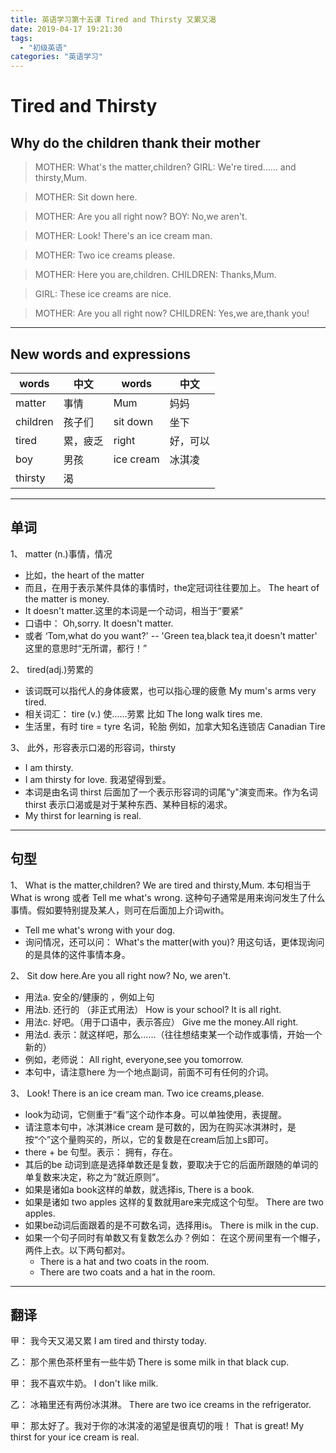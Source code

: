 ```yaml
---
title: 英语学习第十五课 Tired and Thirsty 又累又渴
date: 2019-04-17 19:21:30
tags: 
  - "初级英语"
categories: "英语学习"
---
```

# Tired and Thirsty
## Why do the children thank their mother
> MOTHER: What's the matter,children?
> GIRL: We're tired…… and thirsty,Mum.

> MOTHER: Sit down here.

> MOTHER: Are you all right now?
> BOY: No,we aren't.

> MOTHER: Look! There's an ice cream man.

> MOTHER: Two ice creams please.

> MOTHER: Here you are,children.
> CHILDREN: Thanks,Mum.

> GIRL: These ice creams are nice.

> MOTHER: Are you all right now?
> CHILDREN: Yes,we are,thank you!

---
## New words and expressions
words | 中文 | words | 中文
--- | --- | --- | ---
matter | 事情 | Mum | 妈妈
children | 孩子们 | sit down | 坐下
tired | 累，疲乏 | right | 好，可以
boy | 男孩 | ice cream | 冰淇凌 
thirsty | 渴

---

## 单词
1、 matter (n.)事情，情况
- 比如，the heart of the matter
- 而且，在用于表示某件具体的事情时，the定冠词往往要加上。 The heart of the matter is money.
- It doesn't matter.这里的本词是一个动词，相当于“要紧”
 - 口语中： Oh,sorry. It doesn't matter.
 - 或者 ‘Tom,what do you want?' -- 'Green tea,black tea,it doesn't matter' 这里的意思时“无所谓，都行！”

2、 tired(adj.)劳累的
- 该词既可以指代人的身体疲累，也可以指心理的疲惫 My mum's arms very tired.
- 相关词汇： tire (v.) 使……劳累 比如 The long walk tires me.
- 生活里，有时 tire = tyre 名词，轮胎 例如，加拿大知名连锁店 Canadian Tire

3、 此外，形容表示口渴的形容词，thirsty
- I am thirsty.
- I am thirsty for love. 我渴望得到爱。
- 本词是由名词 thirst 后面加了一个表示形容词的词尾“y"演变而来。作为名词 thirst 表示口渴或是对于某种东西、某种目标的渴求。 
 - My thirst for learning is real.

---
## 句型
1、 What is the matter,children? We are tired and thirsty,Mum.
本句相当于 What is wrong 或者 Tell me what's wrong. 这种句子通常是用来询问发生了什么事情。假如要特别提及某人，则可在后面加上介词with。
- Tell me what's wrong with your dog.
- 询问情况，还可以问： What's the matter(with you)?  用这句话，更体现询问的是具体的这件事情本身。

2、 Sit dow here.Are you all right now? No, we aren't.
- 用法a. 安全的/健康的 ，例如上句
- 用法b. 还行的 （非正式用法） How is your school? It is all right.
- 用法c. 好吧。（用于口语中，表示答应） Give me the money.All right.
- 用法d. 表示：就这样吧，那么……（往往想结束某一个动作或事情，开始一个新的）
 - 例如，老师说： All right, everyone,see you tomorrow.
- 本句中，请注意here 为一个地点副词，前面不可有任何的介词。

3、 Look! There is an ice cream man. Two ice creams,please.
- look为动词，它侧重于“看”这个动作本身。可以单独使用，表提醒。
- 请注意本句中，冰淇淋ice cream 是可数的，因为在购买冰淇淋时，是按“个”这个量购买的，所以，它的复数是在cream后加上s即可。
- there + be 句型。表示： 拥有，存在。
 - 其后的be 动词到底是选择单数还是复数，要取决于它的后面所跟随的单词的单复数来决定，称之为“就近原则”。
 - 如果是诸如a book这样的单数，就选择is, There is a book.
 - 如果是诸如 two apples 这样的复数就用are来完成这个句型。 There are two apples.
 - 如果be动词后面跟着的是不可数名词，选择用is。 There is milk in the cup.
 - 如果一个句子同时有单数又有复数怎么办？例如： 在这个房间里有一个帽子，两件上衣。以下两句都对。
    - There is a hat and two coats in the room.
    - There are two coats and a hat in the room.

---
## 翻译
甲： 我今天又渴又累 
I am tired and thirsty today.

乙： 那个黑色茶杯里有一些牛奶
There is some milk in that black cup.

甲： 我不喜欢牛奶。
I don't like milk.

乙： 冰箱里还有两份冰淇淋。
There are two ice creams in the refrigerator.

甲： 那太好了。我对于你的冰淇凌的渴望是很真切的哦！
That is great! My thirst for your ice cream is  real.






